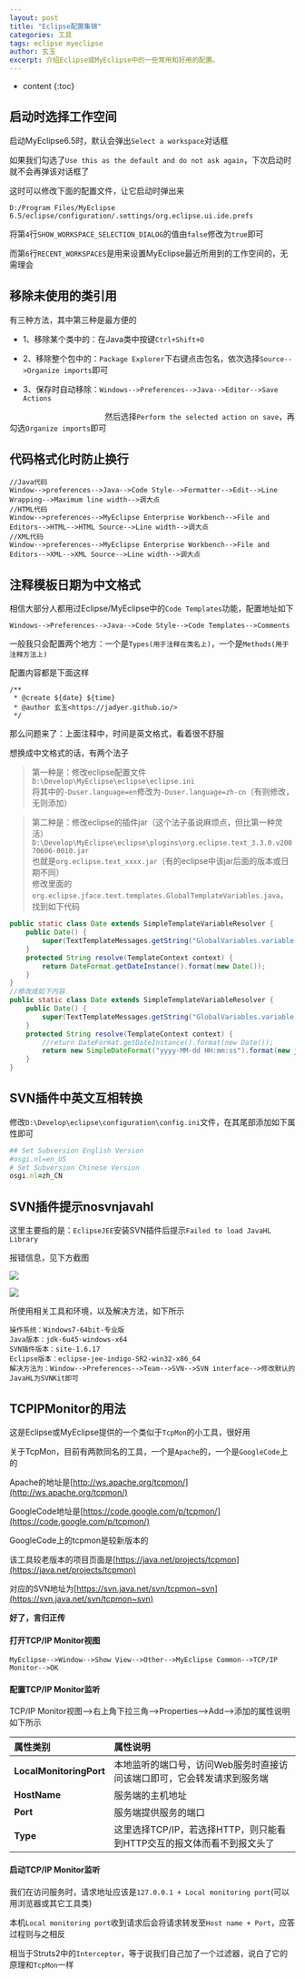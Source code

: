 ```yaml
---
layout: post
title: "Eclipse配置集锦"
categories: 工具
tags: eclipse myeclipse
author: 玄玉
excerpt: 介绍Eclipse或MyEclipse中的一些常用和好用的配置。
---
```


* content
{:toc}


## 启动时选择工作空间

启动MyEclipse6.5时，默认会弹出`Select a workspace`对话框

如果我们勾选了`Use this as the default and do not ask again`，下次启动时就不会再弹该对话框了

这时可以修改下面的配置文件，让它启动时弹出来

`D:/Program Files/MyEclipse 6.5/eclipse/configuration/.settings/org.eclipse.ui.ide.prefs`

将第`4`行`SHOW_WORKSPACE_SELECTION_DIALOG`的值由`false`修改为`true`即可

而第`6`行`RECENT_WORKSPACES`是用来设置MyEclipse最近所用到的工作空间的，无需理会

## 移除未使用的类引用

有三种方法，其中第三种是最方便的

* 1、移除某个类中的：在Java类中按键`Ctrl+Shift+O`

* 2、移除整个包中的：`Package Explorer`下右键点击包名，依次选择`Source-->Organize imports`即可

* 3、保存时自动移除：`Windows-->Preferences-->Java-->Editor-->Save Actions`

　　　　　　　　　　　　然后选择`Perform the selected action on save`，再勾选`Organize imports`即可

## 代码格式化时防止换行

```
//Java代码
Window-->preferences-->Java-->Code Style-->Formatter-->Edit-->Line Wrapping-->Maximum line width-->调大点
//HTML代码
Window-->preferences-->MyEclipse Enterprise Workbench-->File and Editors-->HTML-->HTML Source-->Line width-->调大点
//XML代码
Window-->preferences-->MyEclipse Enterprise Workbench-->File and Editors-->XML-->XML Source-->Line width-->调大点
```

## 注释模板日期为中文格式

相信大部分人都用过Eclipse/MyEclipse中的`Code Templates`功能，配置地址如下

`Windows-->Preferences-->Java-->Code Style-->Code Templates-->Comments`

一般我只会配置两个地方：一个是`Types(用于注释在类名上)`，一个是`Methods(用于注释方法上)`

配置内容都是下面这样

```
/**
 * @create ${date} ${time}
 * @author 玄玉<https://jadyer.github.io/>
 */
```

那么问题来了：上面注释中，时间是英文格式，看着很不舒服

想换成中文格式的话，有两个法子

> 第一种是：修改eclipse配置文件`D:\Develop\MyEclipse\eclipse\eclipse.ini`<br>
将其中的`-Duser.language=en`修改为`-Duser.language=zh-cn`（有则修改，无则添加）

> 第二种是：修改eclipse的插件jar（这个法子虽说麻烦点，但比第一种灵活）<br>
`D:\Develop\MyEclipse\eclipse\plugins\org.eclipse.text_3.3.0.v20070606-0010.jar`<br>
也就是`org.eclipse.text_xxxx.jar`（有的eclipse中该jar后面的版本或日期不同）<br>
修改里面的`org.eclipse.jface.text.templates.GlobalTemplateVariables.java`，找到如下代码

```java
public static class Date extends SimpleTemplateVariableResolver {
    public Date() {
        super(TextTemplateMessages.getString("GlobalVariables.variable.description.date"));
    }
    protected String resolve(TemplateContext context) {
        return DateFormat.getDateInstance().format(new Date());
    }
}
//修改成如下内容
public static class Date extends SimpleTemplateVariableResolver {
    public Date() {
        super(TextTemplateMessages.getString("GlobalVariables.variable.description.date"));
    }
    protected String resolve(TemplateContext context) {
        //return DateFormat.getDateInstance().format(new Date());
        return new SimpleDateFormat("yyyy-MM-dd HH:mm:ss").format(new java.util.Date());
    }
}
```

## SVN插件中英文互相转换

修改`D:\Develop\eclipse\configuration\config.ini`文件，在其尾部添加如下属性即可

```ruby
## Set Subversion English Version
#osgi.nl=en_US
# Set Subversion Chinese Version
osgi.nl=zh_CN
```

## SVN插件提示nosvnjavahl

这里主要指的是：`EclipseJEE`安装SVN插件后提示`Failed to load JavaHL Library`

报错信息，见下方截图

![](/img/2010-09-05/eclipse-config-01.png)

![](/img/2010-09-05/eclipse-config-02.png)

所使用相关工具和环境，以及解决方法，如下所示

```
操作系统：Windows7-64bit-专业版
Java版本：jdk-6u45-windows-x64
SVN插件版本：site-1.6.17
Eclipse版本：eclipse-jee-indigo-SR2-win32-x86_64
解决方法为：Window-->Preferences-->Team-->SVN-->SVN interface-->修改默认的JavaHL为SVNKit即可
```

## TCPIPMonitor的用法

这是Eclipse或MyEclipse提供的一个类似于`TcpMon`的小工具，很好用

关于TcpMon，目前有两款同名的工具，一个是`Apache`的，一个是`GoogleCode`上的

Apache的地址是[http://ws.apache.org/tcpmon/](http://ws.apache.org/tcpmon/)

GoogleCode地址是[https://code.google.com/p/tcpmon/](https://code.google.com/p/tcpmon/)

GoogleCode上的tcpmon是较新版本的

该工具较老版本的项目页面是[https://java.net/projects/tcpmon](https://java.net/projects/tcpmon)

对应的SVN地址为[https://svn.java.net/svn/tcpmon~svn](https://svn.java.net/svn/tcpmon~svn)

**好了，言归正传**

#### 打开TCP/IP Monitor视图

`MyEclipse-->Window-->Show View-->Other-->MyEclipse Common-->TCP/IP Monitor-->OK`

#### 配置TCP/IP Monitor监听

TCP/IP Monitor视图——>右上角下拉三角——>Properties——>Add——>添加的属性说明如下所示

| 属性类别 | 属性说明 |
|:------------------------|:--------------------------------------------------------------- |
| **LocalMonitoringPort** | 本地监听的端口号，访问Web服务时直接访问该端口即可，它会转发请求到服务端 |
| **HostName**            | 服务端的主机地址                                                  |
| **Port**                | 服务端提供服务的端口                                               |
| **Type**                | 这里选择TCP/IP，若选择HTTP，则只能看到HTTP交互的报文体而看不到报文头了 |

#### 启动TCP/IP Monitor监听

我们在访问服务时，请求地址应该是`127.0.0.1 + Local monitoring port`(可以用浏览器或其它工具类)

本机`Local monitoring port`收到请求后会将请求转发至`Host name + Port`，应答过程则与之相反

相当于Struts2中的`Interceptor`，等于说我们自己加了一个过滤器，说白了它的原理和`TcpMon`一样